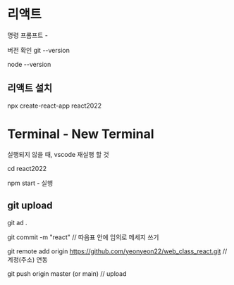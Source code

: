 # 리액트

명령 프롬프트 -

버전 확인 
git --version

node --version



## 리액트 설치

npx create-react-app react2022


# Terminal - New Terminal

실행되지 않을 때, vscode 재실행 할 것


cd react2022

npm start - 실행




## git upload

git ad .

git commit -m "react" 
 // 따옴표 안에 임의로 메세지 쓰기

git remote add origin https://github.com/yeonyeon22/web_class_react.git // 계정(주소) 연동

git push origin master (or main)  // upload




